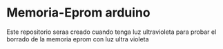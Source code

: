 # Memoria-Eprom arduino

Este repositorio seraa creado cuando tenga luz ultravioleta para probar el borrado de la memoria eprom con luz ultra violeta
